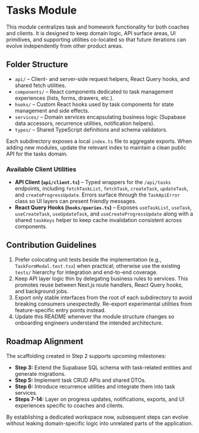 # Tasks Module

This module centralizes task and homework functionality for both coaches and clients. It is designed to keep domain logic, API surface areas, UI primitives, and supporting utilities co-located so that future iterations can evolve independently from other product areas.

## Folder Structure

- `api/` – Client- and server-side request helpers, React Query hooks, and shared fetch utilities.
- `components/` – React components dedicated to task management experiences (lists, forms, drawers, etc.).
- `hooks/` – Custom React hooks used by task components for state management and side effects.
- `services/` – Domain services encapsulating business logic (Supabase data accessors, recurrence utilities, notification helpers).
- `types/` – Shared TypeScript definitions and schema validators.

Each subdirectory exposes a local `index.ts` file to aggregate exports. When adding new modules, update the relevant index to maintain a clean public API for the tasks domain.

### Available Client Utilities

- **API Client (`api/client.ts`)** – Typed wrappers for the `/api/tasks` endpoints, including `fetchTaskList`, `fetchTask`, `createTask`, `updateTask`, and `createProgressUpdate`. Errors surface through the `TaskApiError` class so UI layers can present friendly messages.
- **React Query Hooks (`hooks/queries.ts`)** – Exposes `useTaskList`, `useTask`, `useCreateTask`, `useUpdateTask`, and `useCreateProgressUpdate` along with a shared `taskKeys` helper to keep cache invalidation consistent across components.

## Contribution Guidelines

1. Prefer colocating unit tests beside the implementation (e.g., `TaskFormModal.test.tsx`) when practical; otherwise use the existing `tests/` hierarchy for integration and end-to-end coverage.
2. Keep API layer logic thin by delegating business rules to services. This promotes reuse between Next.js route handlers, React Query hooks, and background jobs.
3. Export only stable interfaces from the root of each subdirectory to avoid breaking consumers unexpectedly. Re-export experimental utilities from feature-specific entry points instead.
4. Update this README whenever the module structure changes so onboarding engineers understand the intended architecture.

## Roadmap Alignment

The scaffolding created in Step 2 supports upcoming milestones:

- **Step 3:** Extend the Supabase SQL schema with task-related entities and generate migrations.
- **Step 5:** Implement task CRUD APIs and shared DTOs.
- **Step 6:** Introduce recurrence utilities and integrate them into task services.
- **Steps 7-14:** Layer on progress updates, notifications, exports, and UI experiences specific to coaches and clients.

By establishing a dedicated workspace now, subsequent steps can evolve without leaking domain-specific logic into unrelated parts of the application.
